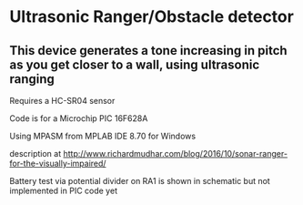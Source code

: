 # Ultrasonic Ranger/Obstacle detector

## This device generates a tone increasing in pitch as you get closer to a wall, using ultrasonic ranging

Requires a HC-SR04 sensor

Code is for a Microchip PIC 16F628A

Using MPASM from MPLAB IDE 8.70 for Windows

description at http://www.richardmudhar.com/blog/2016/10/sonar-ranger-for-the-visually-impaired/

Battery test via potential divider on RA1 is shown in schematic but not implemented in PIC code yet 